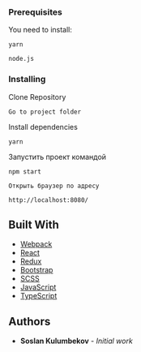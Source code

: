 ### Prerequisites
You need to install:

```
yarn
```
```
node.js
```
### Installing

Clone Repository

```
Go to project folder
```
Install dependencies
```
yarn
```
Запустить проект командой
```
npm start
```

```
Открыть браузер по адресу
```
```
http://localhost:8080/
```

## Built With

* [Webpack](https://webpack.js.org/)
* [React](https://reactjs.org/)
* [Redux](https://redux.js.org/)
* [Bootstrap](https://getbootstrap.com/)
* [SCSS](https://sass-lang.com/)
* [JavaScript](https://www.javascript.com/)
* [TypeScript](https://www.typescriptlang.org/)
## Authors

* **Soslan Kulumbekov** - *Initial work*
